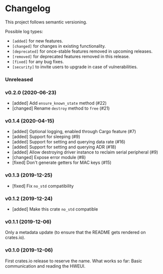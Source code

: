 # Changelog

This project follows semantic versioning.

Possible log types:

- `[added]` for new features.
- `[changed]` for changes in existing functionality.
- `[deprecated]` for once-stable features removed in upcoming releases.
- `[removed]` for deprecated features removed in this release.
- `[fixed]` for any bug fixes.
- `[security]` to invite users to upgrade in case of vulnerabilities.


### Unreleased


### v0.2.0 (2020-06-23)

- [added] Add `ensure_known_state` method (#22)
- [changed] Rename `destroy` method to `free` (#21)

### v0.1.4 (2020-04-15)

- [added] Optional logging, enabled through Cargo feature (#7)
- [added] Support for sleeping (#9)
- [added] Support for setting and querying data rate (#16)
- [added] Support for setting and querying ADR (#18)
- [added] Allow destroying driver instance to reclaim serial peripheral (#9)
- [changed] Expose error module (#8)
- [fixed] Don't generate getters for MAC keys (#15)

### v0.1.3 (2019-12-25)

- [fixed] Fix `no_std` compatibility

### v0.1.2 (2019-12-24)

- [added] Make this crate `no_std` compatible

### v0.1.1 (2019-12-06)

Only a metadata update (to ensure that the README gets rendered on crates.io).

### v0.1.0 (2019-12-06)

First crates.io release to reserve the name. What works so far: Basic
communication and reading the HWEUI.
